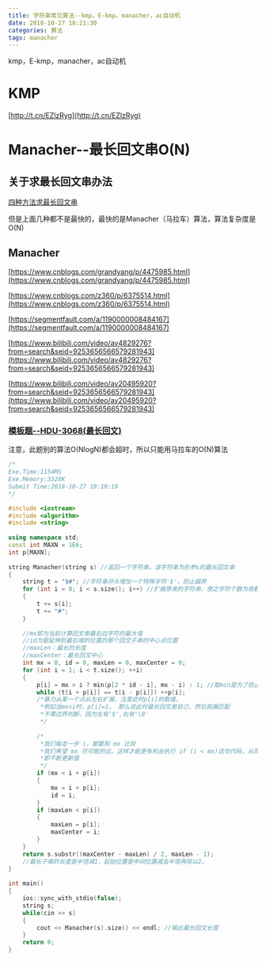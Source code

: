 ```yaml
---
title: 字符串常见算法--kmp，E-kmp，manacher，ac自动机
date: 2018-10-27 18:21:30
categories: 算法
tags: manacher
---
```


kmp，E-kmp，manacher，ac自动机

 <!-- more -->

# KMP

[http://t.cn/EZlzRyg](http://t.cn/EZlzRyg)

# Manacher--最长回文串O(N)

## 关于求最长回文串办法

[四种方法求最长回文串](https://www.jianshu.com/p/c82cada7e5b0)

但是上面几种都不是最快的，最快的是Manacher（马拉车）算法，算法复杂度是O(N)

## Manacher

[https://www.cnblogs.com/grandyang/p/4475985.html](https://www.cnblogs.com/grandyang/p/4475985.html)

[https://www.cnblogs.com/z360/p/6375514.html](https://www.cnblogs.com/z360/p/6375514.html)

[https://segmentfault.com/a/1190000008484167](https://segmentfault.com/a/1190000008484167)

[https://www.bilibili.com/video/av4829276?from=search&seid=9253656566579281943](https://www.bilibili.com/video/av4829276?from=search&seid=9253656566579281943)

[https://www.bilibili.com/video/av20495920?from=search&seid=9253656566579281943](https://www.bilibili.com/video/av20495920?from=search&seid=9253656566579281943)



### [模板题--HDU-3068(最长回文)](http://acm.hdu.edu.cn/showproblem.php?pid=3068)

注意，此题别的算法O(NlogN)都会超时，所以只能用马拉车的O(N)算法

```c++
/*
Exe.Time:1154MS
Exe.Memory:3328K
Submit Time:2018-10-27 19:10:19
*/

#include <iostream>
#include <algorithm>
#include <string>
 
using namespace std;
const int MAXN = 1E6;
int p[MAXN];
 
string Manacher(string s) //返回一个字符串，该字符串为形参s的最长回文串
{
    string t = "$#"; //字符串开头增加一个特殊字符'$'，防止越界
    for (int i = 0; i < s.size(); i++) //扩展原来的字符串，使之字符个数为奇数(不包括字符'$')
    {
        t += s[i];
        t += "#";
    }
    
    //mx即为当前计算回文串最右边字符的最大值
    //id为能延伸到最右端的位置的那个回文子串的中心点位置
    //maxLen：最长的长度
    //maxCenter：最长回文中心
    int mx = 0, id = 0, maxLen = 0, maxCenter = 0;
    for (int i = 1; i < t.size(); ++i)
    {
        p[i] = mx > i ? min(p[2 * id - i], mx - i) : 1; //取min是为了防止超过mx
        while (t[i + p[i]] == t[i - p[i]]) ++p[i]; 
        /*暴力从某一个点从左右扩展，注意此时p[i]的取值，
         *例如当mx<i时，p[i]=1， 那么说此时最长回文是自己，然后拓展匹配
         *不需边界判断，因为左有'$',右有'\0'
         */
        
        /*
         *我们每走一步 i，都要和 mx 比较
         *我们希望 mx 尽可能的远，这样才能更有机会执行 if (i < mx)这句代码，从而提高效率
         *即不断更新值
         */
        if (mx < i + p[i])
        {
            mx = i + p[i];
            id = i;
        }
        if (maxLen < p[i])
        {
            maxLen = p[i];
            maxCenter = i;
        }
    }
    return s.substr((maxCenter - maxLen) / 2, maxLen - 1);
    //最长子串的长度是半径减1，起始位置是中间位置减去半径再除以2。
}
 
int main()
{
    ios::sync_with_stdio(false);
    string s;
    while(cin >> s)
    {
        cout << Manacher(s).size() << endl; //输出最长回文长度
    }
    return 0;
}
```

